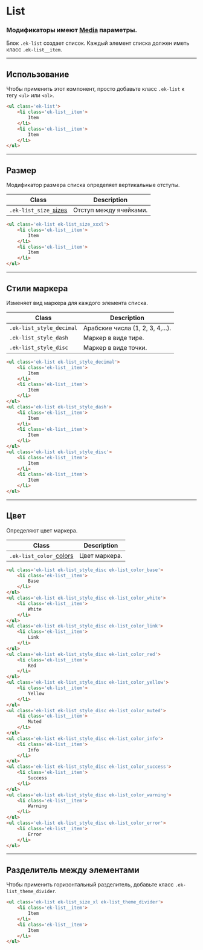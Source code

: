 [colors]: base/colors
[sizes]: base/sizes
[media]: base/media

# List

### Модификаторы имеют [Media][media] параметры.

Блок `.ek-list` создает список. Каждый элемент списка должен иметь класс `.ek-list__item`.

---

## Использование

Чтобы применить этот компонент, просто добавьте класс `.ek-list` к тегу `<ul>` или `<ol>`.


``` html
<ul class='ek-list'>
    <li class='ek-list__item'>
        Item
    </li>
    <li class='ek-list__item'>
        Item
    </li>
</ul>
```

---

## Размер

Модификатор размера списка определяет вертикальные отступы.

|         Class         |         Description         |
|-----------------------|-----------------------------|
|  `.ek-list_size_`[sizes]  | Отступ между ячейками.  |

``` html
<ul class='ek-list ek-list_size_xxxl'>
    <li class='ek-list__item'>
        Item
    </li>
    <li class='ek-list__item'>
        Item
    </li>
</ul>
```

---

## Стили маркера

Изменяет вид маркера для каждого элемента списка.

|            Class          |            Description            |
|---------------------------|-----------------------------------|
|  `.ek-list_style_decimal` |  Арабские числа (1, 2, 3, 4,...). |
|  `.ek-list_style_dash`    |  Маркер в виде тире.              |
|  `.ek-list_style_disc`    |  Маркер в виде точки.             |

``` html
<ul class='ek-list ek-list_style_decimal'>
    <li class='ek-list__item'>
        Item
    </li>
    <li class='ek-list__item'>
        Item
    </li>
</ul>
<ul class='ek-list ek-list_style_dash'>
    <li class='ek-list__item'>
        Item
    </li>
    <li class='ek-list__item'>
        Item
    </li>
</ul>
<ul class='ek-list ek-list_style_disc'>
    <li class='ek-list__item'>
        Item
    </li>
    <li class='ek-list__item'>
        Item
    </li>
</ul>
```

---

## Цвет

Определяют цвет маркера.

|            Class          |            Description            |
|---------------------------|-----------------------------------|
|  `.ek-list_color_`[colors]  | Цвет маркера.  |

``` html
<ul class='ek-list ek-list_style_disc ek-list_color_base'>
    <li class='ek-list__item'>
        Base
    </li>
</ul>
<ul class='ek-list ek-list_style_disc ek-list_color_white'>
    <li class='ek-list__item'>
        White
    </li>
</ul>
<ul class='ek-list ek-list_style_disc ek-list_color_link'>
    <li class='ek-list__item'>
        Link
    </li>
</ul>
<ul class='ek-list ek-list_style_disc ek-list_color_red'>
    <li class='ek-list__item'>
        Red
    </li>
</ul>
<ul class='ek-list ek-list_style_disc ek-list_color_yellow'>
    <li class='ek-list__item'>
        Yellow
    </li>
</ul>
<ul class='ek-list ek-list_style_disc ek-list_color_muted'>
    <li class='ek-list__item'>
        Muted
    </li>
</ul>
<ul class='ek-list ek-list_style_disc ek-list_color_info'>
    <li class='ek-list__item'>
        Info
    </li>
</ul>
<ul class='ek-list ek-list_style_disc ek-list_color_success'>
    <li class='ek-list__item'>
        Success
    </li>
</ul>
<ul class='ek-list ek-list_style_disc ek-list_color_warning'>
    <li class='ek-list__item'>
        Warning
    </li>
</ul>
<ul class='ek-list ek-list_style_disc ek-list_color_error'>
    <li class='ek-list__item'>
        Error
    </li>
</ul>
```

---

## Разделитель между элементами

Чтобы применить горизонтальный разделитель, добавьте класс `.ek-list_theme_divider`.

``` html
<ul class='ek-list ek-list_size_xl ek-list_theme_divider'>
    <li class='ek-list__item'>
        Item
    </li>
    <li class='ek-list__item'>
        Item
    </li>
</ul>
```

